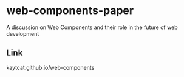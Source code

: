 # web-components-paper
A discussion on Web Components and their role in the future of web development

## Link

kaytcat.github.io/web-components
